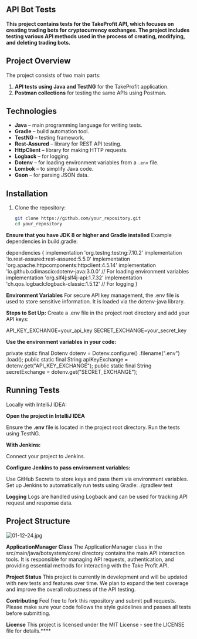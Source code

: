## **API Bot Tests**

**This project contains tests for the **TakeProfit API**, which focuses on creating trading bots for cryptocurrency exchanges. The project includes testing various API methods used in the process of creating, modifying, and deleting trading bots.**

## Project Overview

The project consists of two main parts:

1. **API tests using Java and TestNG** for the TakeProfit application.
2. **Postman collections** for testing the same APIs using Postman.

## Technologies

- **Java** – main programming language for writing tests.
- **Gradle** – build automation tool.
- **TestNG** – testing framework.
- **Rest-Assured** – library for REST API testing.
- **HttpClient** – library for making HTTP requests.
- **Logback** – for logging.
- **Dotenv** – for loading environment variables from a `.env` file.
- **Lombok** – to simplify Java code.
- **Gson** – for parsing JSON data.

## Installation

1. Clone the repository:
   ```bash
   git clone https://github.com/your_repository.git
   cd your_repository
**Ensure that you have JDK 8 or higher and Gradle installed**
Example dependencies in build.gradle:

dependencies {
implementation 'org.testng:testng:7.10.2'
implementation 'io.rest-assured:rest-assured:5.5.0'
implementation 'org.apache.httpcomponents:httpclient:4.5.14'
implementation 'io.github.cdimascio:dotenv-java:3.0.0'  // For loading environment variables
implementation 'org.slf4j:slf4j-api:1.7.32'
implementation 'ch.qos.logback:logback-classic:1.5.12'  // For logging
}

**Environment Variables**
For secure API key management, the .env file is used to store sensitive information. It is loaded via the dotenv-java library.


**Steps to Set Up:**
Create a .env file in the project root directory and add your API keys:

API_KEY_EXCHANGE=your_api_key
SECRET_EXCHANGE=your_secret_key

**Use the environment variables in your code:**

private static final Dotenv dotenv = Dotenv.configure()
.filename(".env")
.load();
public static final String apiKeyExchange = dotenv.get("API_KEY_EXCHANGE");
public static final String secretExchange = dotenv.get("SECRET_EXCHANGE");


## Running Tests

Locally with IntelliJ IDEA:

**Open the project in IntelliJ IDEA**

Ensure the **.env** file is located in the project root directory.
Run the tests using TestNG.

**With Jenkins:**

Connect your project to Jenkins.

**Configure Jenkins to pass environment variables:**

Use GitHub Secrets to store keys and pass them via environment variables.
Set up Jenkins to automatically run tests using Gradle:
./gradlew test

**Logging**
Logs are handled using Logback and can be used for tracking API request and response data.



## Project Structure
 ![01-12-24.jpg](images%2F01-12-24.jpg)


**ApplicationManager Class**
The ApplicationManager class in the src/main/java/botsystem/core/ directory contains the main API interaction tools. It is responsible for managing API requests, authentication, and providing essential methods for interacting with the Take Profit API.

**Project Status**
This project is currently in development and will be updated with new tests and features over time. We plan to expand the test coverage and improve the overall robustness of the API testing.

**Contributing**
Feel free to fork this repository and submit pull requests. Please make sure your code follows the style guidelines and passes all tests before submitting.

**License**
This project is licensed under the MIT License - see the LICENSE file for details.****
